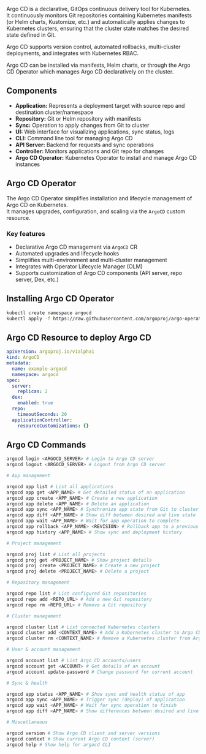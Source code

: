 Argo CD is a declarative, GitOps continuous delivery tool for Kubernetes.  
It continuously monitors Git repositories containing Kubernetes manifests (or Helm charts, Kustomize, etc.) and automatically applies changes to Kubernetes clusters, ensuring that the cluster state matches the desired state defined in Git.  

Argo CD supports version control, automated rollbacks, multi-cluster deployments, and integrates with Kubernetes RBAC.

Argo CD can be installed via manifests, Helm charts, or through the Argo CD Operator which manages Argo CD declaratively on the cluster.
## Components

- **Application:** Represents a deployment target with source repo and destination cluster/namespace  
- **Repository:** Git or Helm repository with manifests  
- **Sync:** Operation to apply changes from Git to cluster  
- **UI:** Web interface for visualizing applications, sync status, logs  
- **CLI:** Command line tool for managing Argo CD  
- **API Server:** Backend for requests and sync operations 
- **Controller:** Monitors applications and Git repo for changes  
- **Argo CD Operator:** Kubernetes Operator to install and manage Argo CD instances  
## Argo CD Operator

The Argo CD Operator simplifies installation and lifecycle management of Argo CD on Kubernetes.  
It manages upgrades, configuration, and scaling via the `ArgoCD` custom resource.

### Key features

- Declarative Argo CD management via `ArgoCD` CR  
- Automated upgrades and lifecycle hooks  
- Simplifies multi-environment and multi-cluster management  
- Integrates with Operator Lifecycle Manager (OLM)  
- Supports customization of Argo CD components (API server, repo server, Dex, etc.)  
## Installing Argo CD Operator

```bash
kubectl create namespace argocd
kubectl apply -f https://raw.githubusercontent.com/argoproj/argo-operator/stable/deploy/argo-operator.yaml
```

## Argo CD Resource to deploy Argo CD

```yaml
apiVersion: argoproj.io/v1alpha1
kind: ArgoCD
metadata:
  name: example-argocd
  namespace: argocd
spec:
  server:
    replicas: 2
  dex:
    enabled: true
  repo:
    timeoutSeconds: 20
  applicationController:
    resourceCustomizations: {}

```
## Argo CD Commands

```bash
argocd login <ARGOCD_SERVER> # Login to Argo CD server
argocd logout <ARGOCD_SERVER> # Logout from Argo CD server

# App management

argocd app list # List all applications
argocd app get <APP_NAME> # Get detailed status of an application
argocd app create <APP_NAME> # Create a new application
argocd app delete <APP_NAME> # Delete an application
argocd app sync <APP_NAME> # Synchronize app state from Git to cluster (deploy)
argocd app diff <APP_NAME> # Show diff between desired and live state
argocd app wait <APP_NAME> # Wait for app operation to complete
argocd app rollback <APP_NAME> <REVISION> # Rollback app to a previous revision
argocd app history <APP_NAME> # Show sync and deployment history

# Project management

argocd proj list # List all projects
argocd proj get <PROJECT_NAME> # Show project details
argocd proj create <PROJECT_NAME> # Create a new project
argocd proj delete <PROJECT_NAME> # Delete a project

# Repository management

argocd repo list # List configured Git repositories
argocd repo add <REPO_URL> # Add a new Git repository
argocd repo rm <REPO_URL> # Remove a Git repository

# Cluster management

argocd cluster list # List connected Kubernetes clusters
argocd cluster add <CONTEXT_NAME> # Add a Kubernetes cluster to Argo CD
argocd cluster rm <CONTEXT_NAME> # Remove a Kubernetes cluster from Argo CD

# User & account management

argocd account list # List Argo CD accounts/users
argocd account get <ACCOUNT> # Get details of an account
argocd account update-password # Change password for current account

# Sync & health

argocd app status <APP_NAME> # Show sync and health status of app
argocd app sync <APP_NAME> # Trigger sync (deploy) of application
argocd app wait <APP_NAME> # Wait for sync operation to finish
argocd app diff <APP_NAME> # Show differences between desired and live state

# Miscellaneous

argocd version # Show Argo CD client and server versions
argocd context # Show current Argo CD context (server)
argocd help # Show help for argocd CLI
```

